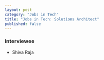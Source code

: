 ```yaml
---
layout: post
category: "Jobs in Tech"
title: "Jobs in Tech: Solutions Architect"
published: false
---
```


### Interviewee

- Shiva Raja